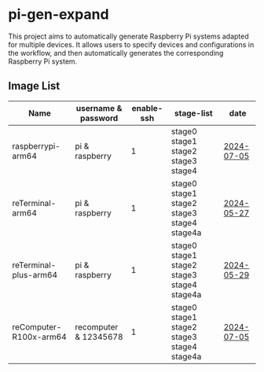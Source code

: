 # pi-gen-expand

This project aims to automatically generate Raspberry Pi systems adapted for multiple devices. It allows users to specify devices and configurations in the workflow, and then automatically generates the corresponding Raspberry Pi system.

## Image List

| Name                  |   username & password   | enable-ssh |                 stage-list                  |      date      |
|-----------------------|-------------------------|------------|---------------------------------------------|----------------|
| raspberrypi-arm64     | pi & raspberry          | 1          | stage0 stage1 stage2 stage3 stage4          | [2024-07-05](https://github.com/Seeed-Studio/pi-gen-expand/releases/download/v1.0.0/Raspbian-raspberrypi-arm64)|
| reTerminal-arm64      | pi & raspberry          | 1          | stage0 stage1 stage2 stage3 stage4 stage4a  | [2024-05-27](https://github.com/Seeed-Studio/pi-gen-expand/actions/runs/9260037520/artifacts/1542132671)|
| reTerminal-plus-arm64 | pi & raspberry          | 1          | stage0 stage1 stage2 stage3 stage4 stage4a  | [2024-05-29](https://github.com/Seeed-Studio/pi-gen-expand/actions/runs/9281172681/artifacts/1547190999)|
| reComputer-R100x-arm64 | recomputer & 12345678   | 1          | stage0 stage1 stage2 stage3 stage4 stage4a  | [2024-07-05](https://github.com/Seeed-Studio/pi-gen-expand/releases/download/v1.0.0/Raspbian-reComputer-R100x-arm64)|

